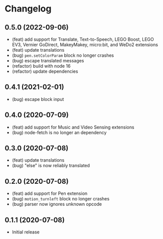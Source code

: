 # Changelog
## 0.5.0 (2022-09-06)
- (feat) add support for Translate, Text-to-Speech, LEGO Boost, LEGO EV3, Vernier GoDirect, MakeyMakey, micro:bit, and WeDo2 extensions
- (feat) update translations
- (bug) `pen.setColorParam` block no longer crashes
- (bug) escape translated messages
- (refactor) build with node 16
- (refactor) update dependencies

## 0.4.1 (2021-02-01)
- (bug) escape block input

## 0.4.0 (2020-07-09)
- (feat) add support for Music and Video Sensing extensions
- (bug) node-fetch is no longer an dependency

## 0.3.0 (2020-07-08)
- (feat) update translations
- (bug) "else" is now reliably translated

## 0.2.0 (2020-07-08)
- (feat) add support for Pen extension
- (bug) `motion_turnleft` block no longer crashes
- (bug) parser now ignores unknown opcode

## 0.1.1 (2020-07-08)
- Initial release
